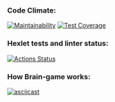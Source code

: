 ### Code Climate:
[![Maintainability](https://api.codeclimate.com/v1/badges/1b7630544f96183d8c54/maintainability)](https://codeclimate.com/github/minami-11/python-project-49/maintainability)
[![Test Coverage](https://api.codeclimate.com/v1/badges/1b7630544f96183d8c54/test_coverage)](https://codeclimate.com/github/minami-11/python-project-49/test_coverage)


### Hexlet tests and linter status:
[![Actions Status](https://github.com/minami-11/python-project-49/workflows/hexlet-check/badge.svg)](https://github.com/minami-11/python-project-49/actions)


### How Brain-game works:
[![asciicast](https://asciinema.org/a/mKzqL9q7ngr7MFCEJV9qQMUHA.svg)](https://asciinema.org/a/mKzqL9q7ngr7MFCEJV9qQMUHA)
